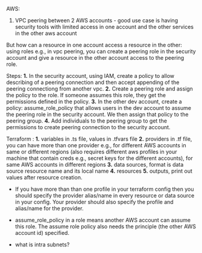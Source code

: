 AWS:

1. VPC peering between 2 AWS accounts - good use case is having security tools with limited access in one account and the other services in the other aws account

But how can a resource in one account access a resource in the other: using roles e.g., in vpc peering, you can create a peering role in the security account and give a resource in the other account access to the peering role.

Steps:
**1.** In the security account, using IAM, create a policy to allow describing of a peering connection and then accept appending of the peering connectiong from another vpc.
**2.** Create a peering role and assign the policy to the role. If someone assumes this role, they get the permissions defined in the policy.
**3.** In the other dev account, create a policy: assume_role_policy that allows users in the dev account to assume the peering role in the security account. We then assign that policy to the peering group.
**4.** Add individuals to the peering group to get the permissions to create peering connection to the security account.

Terraform :
**1.** variables in .ts file, values in .tfvars file
**2.** providers in .tf file, you can have more than one provider e.g., for different AWS accounts in same or different regions (also requires different aws profiles in your machine that contain creds e.g., secret keys for the different accounts), for same AWS accounts in different regions
**3.** data sources, format is data source resource name and its local name
**4.** resources
**5.** outputs, print out values after resource creation.

-   If you have more than than one profile in your terraform config then you should specify the provider alias/name in every resource or data source in your config. Your provider should also specify the profile and alias/name for the provider.
-   assume_role_policy in a role means another AWS account can assume this role. The assume role policy also needs the principle (the other AWS account id) specified.

-   what is intra subnets?
